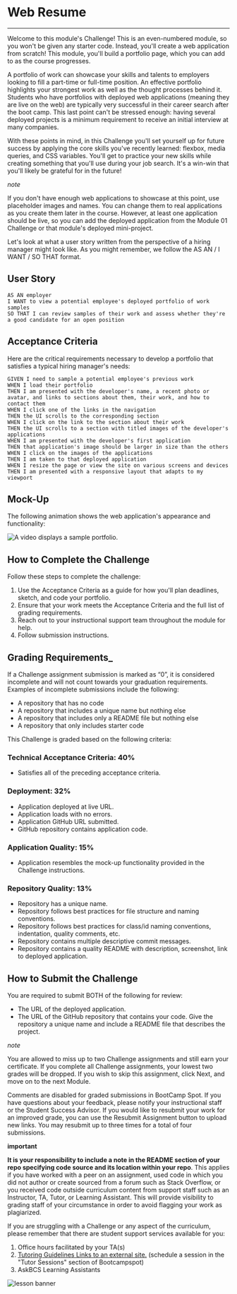 # Web Resume

---

Welcome to this module's Challenge! This is an even-numbered module, so you won't be given any starter code. Instead, you'll create a web application from scratch! This module, you'll build a portfolio page, which you can add to as the course progresses.

A portfolio of work can showcase your skills and talents to employers looking to fill a part-time or full-time position. An effective portfolio highlights your strongest work as well as the thought processes behind it. Students who have portfolios with deployed web applications (meaning they are live on the web) are typically very successful in their career search after the boot camp. This last point can't be stressed enough: having several deployed projects is a minimum requirement to receive an initial interview at many companies.

With these points in mind, in this Challenge you'll set yourself up for future success by applying the core skills you've recently learned: flexbox, media queries, and CSS variables. You'll get to practice your new skills while creating something that you'll use during your job search. It's a win-win that you'll likely be grateful for in the future!

_note_

If you don't have enough web applications to showcase at this point, use placeholder images and names. You can change them to real applications as you create them later in the course. However, at least one application should be live, so you can add the deployed application from the Module 01 Challenge or that module's deployed mini-project.

Let's look at what a user story written from the perspective of a hiring manager might look like. As you might remember, we follow the AS AN / I WANT / SO THAT format.

## User Story

    AS AN employer
    I WANT to view a potential employee's deployed portfolio of work samples
    SO THAT I can review samples of their work and assess whether they're a good candidate for an open position

## Acceptance Criteria

Here are the critical requirements necessary to develop a portfolio that satisfies a typical hiring manager's needs:

    GIVEN I need to sample a potential employee's previous work
    WHEN I load their portfolio
    THEN I am presented with the developer's name, a recent photo or avatar, and links to sections about them, their work, and how to contact them
    WHEN I click one of the links in the navigation
    THEN the UI scrolls to the corresponding section
    WHEN I click on the link to the section about their work
    THEN the UI scrolls to a section with titled images of the developer's applications
    WHEN I am presented with the developer's first application
    THEN that application's image should be larger in size than the others
    WHEN I click on the images of the applications
    THEN I am taken to that deployed application
    WHEN I resize the page or view the site on various screens and devices
    THEN I am presented with a responsive layout that adapts to my viewport

## Mock-Up

The following animation shows the web application's appearance and functionality:

![A video displays a sample portfolio.](https://bootcampspot.instructure.com/courses/4282/files/2934873/preview)

## How to Complete the Challenge

Follow these steps to complete the challenge:

1. Use the Acceptance Criteria as a guide for how you'll plan deadlines, sketch, and code your portfolio.
2. Ensure that your work meets the Acceptance Criteria and the full list of grading requirements.
3. Reach out to your instructional support team throughout the module for help.
4. Follow submission instructions.

## Grading Requirements\_

If a Challenge assignment submission is marked as “0”, it is considered incomplete and will not count towards your graduation requirements. Examples of incomplete submissions include the following:

- A repository that has no code
- A repository that includes a unique name but nothing else
- A repository that includes only a README file but nothing else
- A repository that only includes starter code

This Challenge is graded based on the following criteria:

### Technical Acceptance Criteria: 40%

- Satisfies all of the preceding acceptance criteria.

### Deployment: 32%

- Application deployed at live URL.
- Application loads with no errors.
- Application GitHub URL submitted.
- GitHub repository contains application code.

### Application Quality: 15%

- Application resembles the mock-up functionality provided in the Challenge instructions.

### Repository Quality: 13%

- Repository has a unique name.
- Repository follows best practices for file structure and naming conventions.
- Repository follows best practices for class/id naming conventions, indentation, quality comments, etc.
- Repository contains multiple descriptive commit messages.
- Repository contains a quality README with description, screenshot, link to deployed application.

## How to Submit the Challenge

You are required to submit BOTH of the following for review:

- The URL of the deployed application.
- The URL of the GitHub repository that contains your code. Give the repository a unique name and include a README file that describes the project.

_note_

You are allowed to miss up to two Challenge assignments and still earn your certificate. If you complete all Challenge assignments, your lowest two grades will be dropped. If you wish to skip this assignment, click Next, and move on to the next Module.

Comments are disabled for graded submissions in BootCamp Spot. If you have questions about your feedback, please notify your instructional staff or the Student Success Advisor. If you would like to resubmit your work for an improved grade, you can use the Resubmit Assignment button to upload new links. You may resubmit up to three times for a total of four submissions.

**important**

**It is your responsibility to include a note in the README section of your repo specifying code source and its location within your repo**. This applies if you have worked with a peer on an assignment, used code in which you did not author or create sourced from a forum such as Stack Overflow, or you received code outside curriculum content from support staff such as an Instructor, TA, Tutor, or Learning Assistant. This will provide visibility to grading staff of your circumstance in order to avoid flagging your work as plagiarized.

If you are struggling with a Challenge or any aspect of the curriculum, please remember that there are student support services available for you:

1.  Office hours facilitated by your TA(s)
2.  [Tutoring Guidelines Links to an external site.](https://docs.google.com/document/d/1hTldEfWhX21B_Vz9ZentkPeziu4pPfnwiZbwQB27E90/edit?usp=sharing) (schedule a session in the "Tutor Sessions" section of Bootcampspot)
3.  AskBCS Learning Assistants

![lesson banner](https://bootcampspot.instructure.com/courses/4282/files/2934762/preview)
